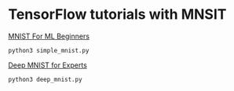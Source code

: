 # TensorFlow tutorials with MNSIT

[MNIST For ML Beginners](https://www.tensorflow.org/versions/r0.8/tutorials/mnist/beginners/index.html)

```
python3 simple_mnist.py
```

[Deep MNIST for Experts](https://www.tensorflow.org/versions/r0.8/tutorials/mnist/pros/index.html)

```
python3 deep_mnist.py
```
